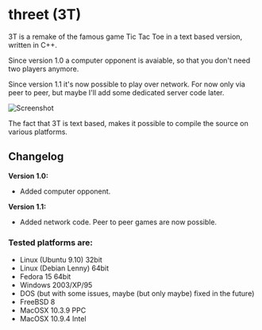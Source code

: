 # threet (3T)

3T is a remake of the famous game Tic Tac Toe in a text based version, written in C++. 

Since version 1.0 a computer opponent is avaiable, so that you don't need two players anymore.

Since version 1.1 it's now possible to play over network. 
For now only via peer to peer, but maybe I'll add some dedicated server code later.

![Screenshot](http://javacoffee.de/wp-content/2010/05/screen_3t.jpg)


The fact that 3T is text based, makes it possible to compile the source on various platforms.

## Changelog

**Version 1.0:**
* Added computer opponent.

**Version 1.1:**
* Added network code. Peer to peer games are now possible.


### Tested platforms are:

* Linux (Ubuntu 9.10) 32bit
* Linux (Debian Lenny) 64bit
* Fedora 15 64bit
* Windows 2003/XP/95
* DOS (but with some issues, maybe (but only maybe) fixed in the future)
* FreeBSD 8
* MacOSX 10.3.9 PPC
* MacOSX 10.9.4 Intel
